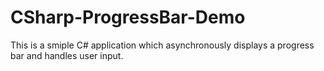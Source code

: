 # CSharp-ProgressBar-Demo
 This is a smiple C# application which asynchronously displays a progress bar and handles user input.
